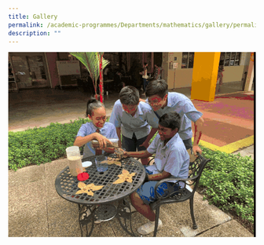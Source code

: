```yaml
---
title: Gallery
permalink: /academic-programmes/Departments/mathematics/gallery/permalink
description: ""
---
```

![](/images/ezgifcom-gif-maker%20(10)%20(1).gif)